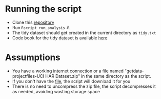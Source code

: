 
# Running the script
- Clone this [repository](https://github.com/malduarte/getdata015-project)
- Run `Rscript run_analysis.R`
- The tidy dataset should get created in the current directory as `tidy.txt`
- Code book for the tidy dataset is available [here](CodeBook.md)


# Assumptions
- You have a working internet connection or a file named "getdata-projectfiles-UCI HAR Dataset.zip" in the same directory as the script.
- If you don't have the [file](http://d396qusza40orc.cloudfront.net/getdata%2Fprojectfiles%2FUCI%20HAR%20Dataset.zip), the script will download it for you
- There is no need to uncompress the zip file, the script decompresses it as needed, avoiding wasting storage space
